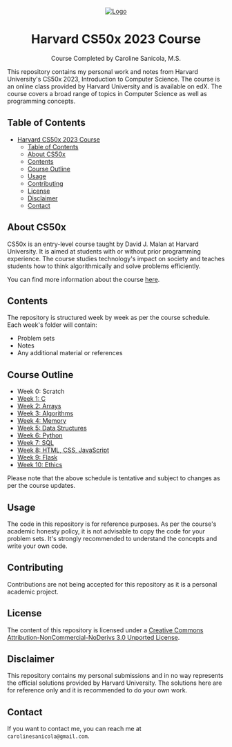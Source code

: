 <!-- PROJECT LOGO -->

<br />
<div align="center">
  <a href="https://github.com/github_username/repo_name">
    <img src="https://web3.career/rails/active_storage/representations/proxy/eyJfcmFpbHMiOnsibWVzc2FnZSI6IkJBaHBBc3lRIiwiZXhwIjpudWxsLCJwdXIiOiJibG9iX2lkIn19--0a9f42bff4cdeac423f15e5e93445f0f94415453/eyJfcmFpbHMiOnsibWVzc2FnZSI6IkJBaDdCem9MWm05eWJXRjBTU0lJY0c1bkJqb0dSVlE2RTNKbGMybDZaVjkwYjE5bWFXeHNXd2hwQWlBRGFRS1FBWHNHT2d4bmNtRjJhWFI1U1NJTFEyVnVkR1Z5QmpzR1ZBPT0iLCJleHAiOm51bGwsInB1ciI6InZhcmlhdGlvbiJ9fQ==--910b983e7da43fe5999e46500b12c26e401df697/cs50-harvard%20(1).png" alt="Logo">
  </a>

<h1 align="center">Harvard CS50x 2023 Course</h1>

<p align="center">
    Course Completed by Caroline Sanicola, M.S.
  </p>
</div>

This repository contains my personal work and notes from Harvard University's CS50x 2023, Introduction to Computer Science. The course is an online class provided by Harvard University and is available on edX. The course covers a broad range of topics in Computer Science as well as programming concepts.

## Table of Contents

- [Harvard CS50x 2023 Course](#harvard-cs50x-2023-course)
  - [Table of Contents](#table-of-contents)
  - [About CS50x](#about-cs50x)
  - [Contents](#contents)
  - [Course Outline](#course-outline)
  - [Usage](#usage)
  - [Contributing](#contributing)
  - [License](#license)
  - [Disclaimer](#disclaimer)
  - [Contact](#contact)

## About CS50x

CS50x is an entry-level course taught by David J. Malan at Harvard University. It is aimed at students with or without prior programming experience. The course studies technology's impact on society and teaches students how to think algorithmically and solve problems efficiently.

You can find more information about the course [here](https://cs50.harvard.edu/x/2023/).

## Contents

The repository is structured week by week as per the course schedule. Each week's folder will contain:

- Problem sets
- Notes
- Any additional material or references

## Course Outline

- Week 0: Scratch
- [Week 1: C](Week_1)
- [Week 2: Arrays](Week_2)
- [Week 3: Algorithms](Week_3)
- [Week 4: Memory](Week_4)
- [Week 5: Data Structures](Week_5)
- [Week 6: Python](Week_6)
- [Week 7: SQL](Week_7)
- [Week 8: HTML, CSS, JavaScript](Week_8)
- [Week 9: Flask](Week_9)
- [Week 10: Ethics](Week_10)

Please note that the above schedule is tentative and subject to changes as per the course updates.

## Usage

The code in this repository is for reference purposes. As per the course's academic honesty policy, it is not advisable to copy the code for your problem sets. It's strongly recommended to understand the concepts and write your own code.

## Contributing

Contributions are not being accepted for this repository as it is a personal academic project.

## License

The content of this repository is licensed under a [Creative Commons Attribution-NonCommercial-NoDerivs 3.0 Unported License](http://creativecommons.org/licenses/by-nc-nd/3.0/).

## Disclaimer

This repository contains my personal submissions and in no way represents the official solutions provided by Harvard University. The solutions here are for reference only and it is recommended to do your own work.

## Contact

If you want to contact me, you can reach me at `carolinesanicola@gmail.com`.
